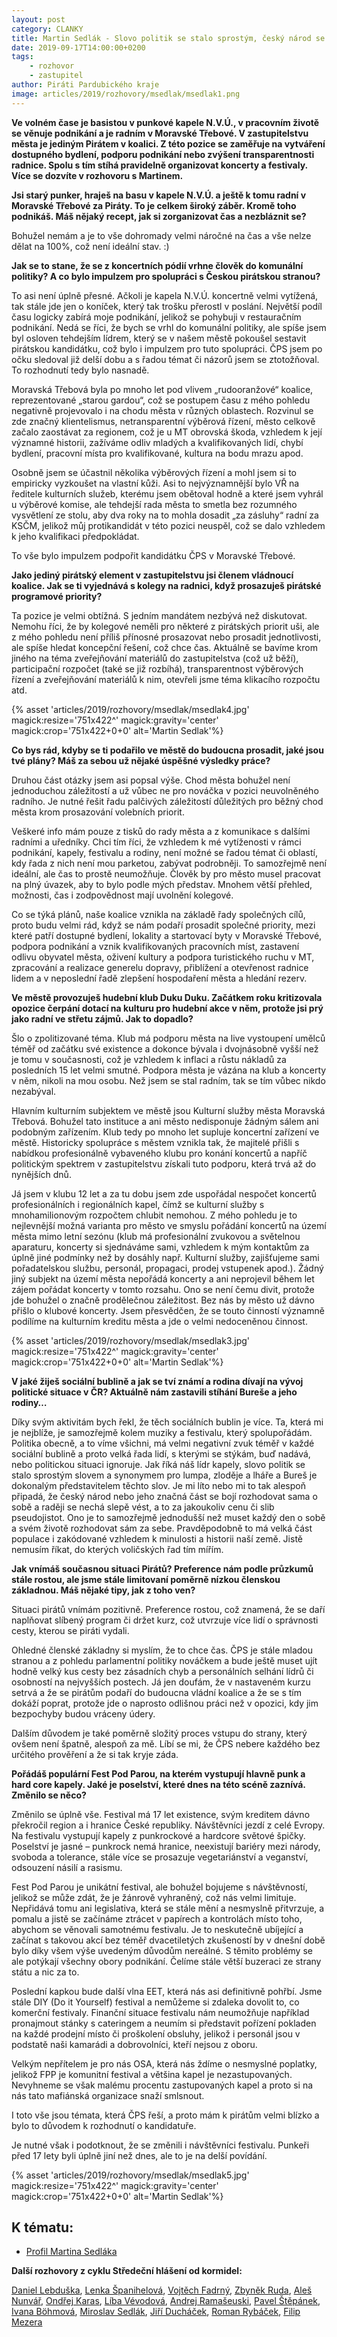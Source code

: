 ```yaml
---
layout: post
category: CLANKY
title: Martin Sedlák - Slovo politik se stalo sprostým, český národ se bojí rozhodovat sám o sobě 
date: 2019-09-17T14:00:00+0200
tags: 
    - rozhovor
    - zastupitel
author: Piráti Pardubického kraje
image: articles/2019/rozhovory/msedlak/msedlak1.png
---
```

**Ve volném čase je basistou v punkové kapele N.V.Ú., v pracovním životě se věnuje podnikání a je radním v Moravské Třebové. V zastupitelstvu města je jediným Pirátem v koalici. Z této pozice se zaměřuje na vytváření dostupného bydlení, podporu podnikání nebo zvýšení transparentnosti radnice. Spolu s tím stíhá pravidelně organizovat koncerty a festivaly. Více se dozvíte v rozhovoru s Martinem.**
  
**Jsi starý punker, hraješ na basu v kapele N.V.Ú. a ještě k tomu radní v Moravské Třebové za Piráty. To je celkem široký záběr. Kromě toho podnikáš. Máš nějaký recept, jak si zorganizovat čas a nezbláznit se?**

Bohužel nemám a je to vše dohromady velmi náročné na čas a vše nelze dělat na 100%, což není ideální stav. :)

**Jak se to stane, že se z koncertních pódií vrhne člověk do komunální politiky? A co bylo impulzem pro spolupráci s Českou pirátskou stranou?**

To asi není úplně přesné. Ačkoli je kapela N.V.Ú. koncertně velmi vytížená, tak stále jde jen o koníček, který tak trošku přerostl v poslání. Největší podíl času logicky zabírá moje podnikání, jelikož se pohybuji v restauračním podnikání. Nedá se říci, že bych se vrhl do komunální politiky, ale spíše jsem byl osloven tehdejším lídrem, který se v našem městě pokoušel sestavit pirátskou kandidátku, což bylo i impulzem pro tuto spolupráci. ČPS jsem po očku sledoval již delší dobu a s řadou témat či názorů jsem se ztotožňoval. To rozhodnutí tedy bylo nasnadě.

Moravská Třebová byla po mnoho let pod vlivem „rudooranžové“ koalice, reprezentované „starou gardou“, což se postupem času z mého pohledu negativně projevovalo i na chodu města v různých oblastech. Rozvinul se zde značný klientelismus, netransparentní výběrová řízení, město celkově začalo zaostávat za regionem, což je u MT obrovská škoda, vzhledem k její významné historii, zažíváme odliv mladých a kvalifikovaných lidí, chybí bydlení, pracovní místa pro kvalifikované, kultura na bodu mrazu apod.

Osobně jsem se účastnil několika výběrových řízení a mohl jsem si to empiricky vyzkoušet na vlastní kůži. Asi to nejvýznamnější bylo VŘ na ředitele kulturních služeb, kterému jsem obětoval hodně a které jsem vyhrál u výběrové komise, ale tehdejší rada města to smetla bez rozumného vysvětlení ze stolu, aby dva roky na to mohla dosadit „za zásluhy“ radní za KSČM, jelikož můj protikandidát v této pozici neuspěl, což se dalo vzhledem k jeho kvalifikaci předpokládat.

To vše bylo impulzem podpořit kandidátku ČPS v Moravské Třebové.

**Jako jediný pirátský element v zastupitelstvu jsi členem vládnoucí koalice. Jak se ti vyjednává s kolegy na radnici, když prosazuješ pirátské programové priority?**

Ta pozice je velmi obtížná. S jedním mandátem nezbývá než diskutovat. Nemohu říci, že by kolegové neměli pro některé z pirátských priorit uši, ale z mého pohledu není příliš přínosné prosazovat nebo prosadit jednotlivosti, ale spíše hledat koncepční řešení, což chce čas. Aktuálně se bavíme krom jiného na téma zveřejňování materiálů do zastupitelstva (což už běží), participační rozpočet (také se již rozbíhá), transparentnost výběrových řízení a zveřejňování materiálů k nim, otevřeli jsme téma klikacího rozpočtu atd.

{% asset 'articles/2019/rozhovory/msedlak/msedlak4.jpg' magick:resize='751x422^' 
magick:gravity='center' magick:crop='751x422+0+0' alt='Martin Sedlak'%}

**Co bys rád, kdyby se ti podařilo ve městě do budoucna prosadit, jaké jsou tvé plány? Máš za sebou už nějaké úspěšné výsledky práce?**

Druhou část otázky jsem asi popsal výše. Chod města bohužel není jednoduchou záležitostí a už vůbec ne pro nováčka v pozici neuvolněného radního. Je nutné řešit řadu palčivých záležitostí důležitých pro běžný chod města krom prosazování volebních priorit.

Veškeré info mám pouze z tisků do rady města a z komunikace s dalšími radními a uředníky. Chci tím říci, že vzhledem k mé vytíženosti v rámci podnikání, kapely, festivalu a rodiny, není možné se řadou témat či oblastí, kdy řada z nich není mou parketou, zabývat podrobněji. To samozřejmě není ideální, ale čas to prostě neumožňuje. Člověk by pro město musel pracovat na plný úvazek, aby to bylo podle mých představ. Mnohem větší přehled, možnosti, čas i zodpovědnost mají uvolnění kolegové.

Co se týká plánů, naše koalice vznikla na základě řady společných cílů, proto budu velmi rád, když se nám podaří prosadit společné priority, mezi které patří dostupné bydlení, lokality a startovací byty v Moravské Třebové, podpora podnikání a vznik kvalifikovaných pracovních míst, zastavení odlivu obyvatel města, oživení kultury a podpora turistického ruchu v MT, zpracování a realizace generelu dopravy, přiblížení a otevřenost radnice lidem a v neposlední řadě zlepšení hospodaření města a hledání rezerv.

**Ve městě provozuješ hudební klub Duku Duku. Začátkem roku kritizovala opozice čerpání dotací na kulturu pro hudební akce v něm, protože jsi prý jako radní ve střetu zájmů. Jak to dopadlo?**

Šlo o zpolitizované téma. Klub má podporu města na live vystoupení umělců téměř od začátku své existence a dokonce bývala i dvojnásobně vyšší než je tomu v současnosti, což je vzhledem k inflaci a růstu nákladů za posledních 15 let velmi smutné. Podpora města je vázána na klub a koncerty v něm, nikoli na mou osobu. Než jsem se stal radním, tak se tím vůbec nikdo nezabýval.

Hlavním kulturním subjektem ve městě jsou Kulturní služby města Moravská Třebová. Bohužel tato instituce a ani město nedisponuje žádným sálem ani podobným zařízením. Klub tedy po mnoho let supluje koncertní zařízení ve městě. Historicky spolupráce s městem vznikla tak, že majitelé přišli s nabídkou profesionálně vybaveného klubu pro konání koncertů a napříč politickým spektrem v zastupitelstvu získali tuto podporu, která trvá až do nynějších dnů.

Já jsem v klubu 12 let a za tu dobu jsem zde uspořádal nespočet koncertů profesionálních i regionálních kapel, čímž se kulturní služby s mnohamilionovým rozpočtem chlubit nemohou. Z mého pohledu je to nejlevnější možná varianta pro město ve smyslu pořádání koncertů na území města mimo letní sezónu (klub má profesionální zvukovou a světelnou aparaturu, koncerty si sjednáváme sami, vzhledem k mým kontaktům za úplně jiné podmínky než by dosáhly např. Kulturní služby, zajišťujeme sami pořadatelskou službu, personál, propagaci, prodej vstupenek apod.). Žádný jiný subjekt na území města nepořádá koncerty a ani neprojevil během let zájem pořádat koncerty v tomto rozsahu. Ono se není čemu divit, protože jde bohužel o značně prodělečnou záležitost. Bez nás by město už dávno přišlo o klubové koncerty. Jsem přesvědčen, že se touto činností významně podílíme na kulturním kreditu města a jde o velmi nedoceněnou činnost.

{% asset 'articles/2019/rozhovory/msedlak/msedlak3.jpg' magick:resize='751x422^' 
magick:gravity='center' magick:crop='751x422+0+0' alt='Martin Sedlak'%}

**V jaké žiješ sociální bublině a jak se tví známí a rodina dívají na vývoj politické situace v ČR? Aktuálně nám zastavili stíhání Bureše a jeho rodiny…**

Díky svým aktivitám bych řekl, že těch sociálních bublin je více. Ta, která mi je nejblíže, je samozřejmě kolem muziky a festivalu, který spolupořádám. Politika obecně, a to víme všichni, má velmi negativní zvuk téměř v každé sociální bublině a proto velká řada lidí, s kterými se stýkám, buď nadává, nebo politickou situaci ignoruje. Jak říká náš lídr kapely, slovo politik se stalo sprostým slovem a synonymem pro lumpa, zloděje a lháře a Bureš je dokonalým představitelem těchto slov. Je mi líto nebo mi to tak alespoň připadá, že český národ nebo jeho značná část se bojí rozhodovat sama o sobě a raději se nechá slepě vést, a to za jakoukoliv cenu či slib pseudojistot. Ono je to samozřejmě jednodušší než muset každý den o sobě a svém životě rozhodovat sám za sebe. Pravděpodobně to má velká část populace i zakódované vzhledem k minulosti a historii naší země. Jistě nemusím říkat, do kterých voličských řad tím mířím.

**Jak vnímáš současnou situaci Pirátů? Preference nám podle průzkumů stále rostou, ale jsme stále limitovaní poměrně nízkou členskou základnou. Máš nějaké tipy, jak z toho ven?**

Situaci pirátů vnímám pozitivně. Preference rostou, což znamená, že se daří naplňovat slíbený program či držet kurz, což utvrzuje více lidí o správnosti cesty, kterou se piráti vydali.

Ohledné členské základny si myslím, že to chce čas. ČPS je stále mladou stranou a z pohledu parlamentní politiky nováčkem a bude ještě muset ujít hodně velký kus cesty bez zásadních chyb a personálních selhání lídrů či osobností na nejvyšších postech. Já jen doufám, že v nastaveném kurzu setrvá a že se pirátům podaří do budoucna vládní koalice a že se s tím dokáží poprat, protože jde o naprosto odlišnou práci než v opozici, kdy jim bezpochyby budou vráceny údery.

Dalším důvodem je také poměrně složitý proces vstupu do strany, který ovšem není špatně, alespoň za mě. Líbí se mi, že ČPS nebere každého bez určitého prověření a že si tak kryje záda.

**Pořádáš populární Fest Pod Parou, na kterém vystupují hlavně punk a hard core kapely. Jaké je poselství, které dnes na této scéně zaznívá. Změnilo se něco?**

Změnilo se úplně vše. Festival má 17 let existence, svým kreditem dávno překročil region a i hranice České republiky. Návštěvníci jezdí z celé Evropy. Na festivalu vystupují kapely z punkrockové a hardcore světové špičky. Poselství je jasné – punkrock nemá hranice, neexistují bariéry mezi národy, svoboda a tolerance, stále více se prosazuje vegetariánství a veganství, odsouzení násilí a rasismu.

Fest Pod Parou je unikátní festival, ale bohužel bojujeme s návštěvností, jelikož se může zdát, že je žánrově vyhraněný, což nás velmi limituje. Nepřidává tomu ani legislativa, která se stále mění a nesmyslně přitvrzuje, a pomalu a jistě se začínáme ztrácet v papírech a kontrolách místo toho, abychom se věnovali samotnému festivalu. Je to neskutečně ubíjející a začínat s takovou akcí bez téměř dvacetiletých zkušeností by v dnešní době bylo díky všem výše uvedeným důvodům nereálné. S těmito problémy se ale potýkají všechny obory podnikání. Čelíme stále větší buzeraci ze strany státu a nic za to.

Poslední kapkou bude další vlna EET, která nás asi definitivně pohřbí. Jsme stále DIY (Do it Yourself) festival a nemůžeme si zdaleka dovolit to, co komerční festivaly. Finanční situace festivalu nám neumožňuje například pronajmout stánky s cateringem a neumím si představit pořízení pokladen na každé prodejní místo či proškolení obsluhy, jelikož i personál jsou v podstatě naši kamarádi a dobrovolníci, kteří nejsou z oboru.

Velkým nepřítelem je pro nás OSA, která nás ždíme o nesmyslné poplatky, jelikož FPP je komunitní festival a většina kapel je nezastupovaných. Nevyhneme se však malému procentu zastupovaných kapel a proto si na nás tato mafiánská organizace snaží smlsnout.

I toto vše jsou témata, která ČPS řeší, a proto mám k pirátům velmi blízko a bylo to důvodem k rozhodnutí o kandidatuře.

Je nutné však i podotknout, že se změnili i návštěvníci festivalu. Punkeři před 17 lety byli úplně jiní než dnes, ale to je na delší povídání.

{% asset 'articles/2019/rozhovory/msedlak/msedlak5.jpg' magick:resize='751x422^' 
magick:gravity='center' magick:crop='751x422+0+0' alt='Martin Sedlak'%}

K tématu:
------------------
* [Profil Martina Sedláka][1]

**Další rozhovory z cyklu Středeční hlášení od kormidel:**

[Daniel Lebduška][11], [Lenka Španihelová][12], [Vojtěch Fadrný][13], [Zbyněk Ruda][14], [Aleš Nunvář][15], [Ondřej Karas][16], [Líba Vévodová][17], [Andrej Ramašeuski][18], [Pavel Štěpánek][19], [Ivana Böhmová][20], [Miroslav Sedlák][21], [Jiří Ducháček][22], [Roman Rybáček][23], [Filip Mezera][24]

[1]: https://wiki.pirati.cz/lide/martin_sedlak
[11]: https://pardubicky.pirati.cz/tiskove-zpravy/str_hlaseni_od_kormidel_d_lebduska/
[12]: https://pardubicky.pirati.cz/tiskove-zpravy/str_hlaseni_od_kormidel_l_spanihelova/
[13]: https://pardubicky.pirati.cz/tiskove-zpravy/str_hlaseni_od_kormidel_vojta_fadrny/
[14]: https://pardubicky.pirati.cz/tiskove-zpravy/str_hlaseni_od_kormidel_zbynek_ruda/
[15]: https://pardubicky.pirati.cz/tiskove-zpravy/str-hlaseni-od-kormidel-ales-nunvar/
[16]: https://pardubicky.pirati.cz/tiskove-zpravy/str-hlaseni-od-kormidel-ondrej-karas/
[17]: https://pardubicky.pirati.cz/tiskove-zpravy/str-hlaseni-od-kormidel-liba-vevodova/
[18]: https://pardubicky.pirati.cz/tiskove-zpravy/str-hlaseni-od-kormidel-andrej-ramaseuski/
[19]: https://pardubicky.pirati.cz/tiskove-zpravy/str-hlaseni-od-kormidel-pavel-stepanek/
[20]: https://pardubicky.pirati.cz/tiskove-zpravy/str-hlaseni-od-kormidel-ivana-bohmova/
[21]: https://pardubicky.pirati.cz/tiskove-zpravy/str-hlaseni-od-kormidel-miroslav-sedlak/
[22]: https://pardubicky.pirati.cz/tiskove-zpravy/str-hlaseni-od-kormidel-jiri-duchacek/
[23]: https://pardubicky.pirati.cz/tiskove-zpravy/str-hlaseni-od-kormidel-roman-rybacek/
[24]: https://pardubicky.pirati.cz/tiskove-zpravy/str-hlaseni-od-kormidel-filip-mezera/
